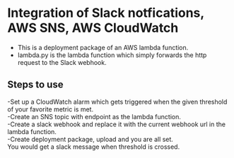 # Integration of Slack notfications, AWS SNS, AWS CloudWatch

- This is a deployment package of an AWS lambda function.<br/>
- lambda.py is the lambda function which simply forwards the http request to the Slack webhook.


## Steps to use

-Set up a CloudWatch alarm which gets triggered when the given threshold of your favorite metric is met.<br/>
-Create an SNS topic with endpoint as the lambda function.<br/>
-Create a slack webhook and replace it with the current webhook url in the lambda function.<br/>
-Create deployment package, upload and you are all set.<br/>
You would get a slack message when threshold is crossed.<br/>
